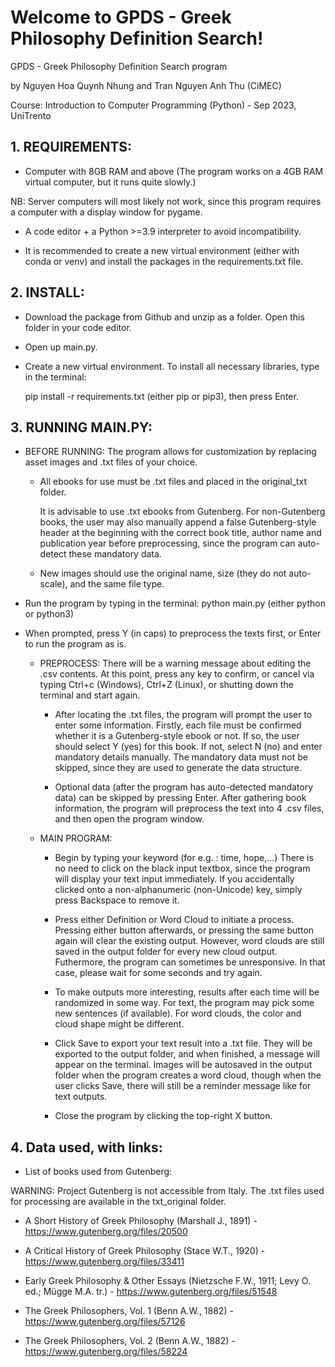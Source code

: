 # Welcome to GPDS - Greek Philosophy Definition Search!
GPDS - Greek Philosophy Definition Search program

by Nguyen Hoa Quynh Nhung and Tran Nguyen Anh Thu (CiMEC)

Course: Introduction to Computer Programming (Python) - Sep 2023, UniTrento

## 1. REQUIREMENTS:

- Computer with 8GB RAM and above (The program works on a 4GB RAM virtual computer, but it runs quite slowly.)

NB: Server computers will most likely not work, since this program requires a computer with a display window for pygame.

- A code editor + a Python >=3.9 interpreter to avoid incompatibility.
  
- It is recommended to create a new virtual environment (either with conda or venv) and install the packages in the requirements.txt file.

## 2. INSTALL:
   
- Download the package from Github and unzip as a folder. Open this folder in your code editor.
  
- Open up main.py.
  
- Create a new virtual environment. To install all necessary libraries, type in the terminal:
  
	pip install -r requirements.txt (either pip or pip3), then press Enter.

## 3. RUNNING MAIN.PY:
   
- BEFORE RUNNING: The program allows for customization by replacing asset images and .txt files of your choice.
  
	+ All ebooks for use must be .txt files and placed in the original_txt folder.

	  It is advisable to use .txt ebooks from Gutenberg. For non-Gutenberg books, the user may also manually append a false Gutenberg-style header at the beginning with the correct book title, author name and publication year before preprocessing, since the program can auto-detect these mandatory data.
  
	+ New images should use the original name, size (they do not auto-scale), and the same file type.

- Run the program by typing in the terminal:
	python main.py (either python or python3)
  
- When prompted, press Y (in caps) to preprocess the texts first, or Enter to run the program as is.

	+ PREPROCESS: There will be a warning message about editing the .csv contents. At this point, press any key to confirm, or cancel via typing Ctrl+c (Windows), Ctrl+Z (Linux), or shutting down the terminal and start again.

		- After locating the .txt files, the program will prompt the user to enter some information. Firstly, each file must be confirmed whether it is a Gutenberg-style ebook or not. If so, the user should select Y (yes) for this book. If not, select N (no) and enter mandatory details manually. The mandatory data must not be skipped, since they are used to generate the data structure.
  
		- Optional data (after the program has auto-detected mandatory data) can be skipped by pressing Enter. After gathering book information, the program will preprocess the text into 4 .csv files, and then open the program window.

	+ MAIN PROGRAM:
		- Begin by typing your keyword (for e.g. : time, hope,...) There is no need to click on the black input textbox, since the program will display your text input immediately. If you accidentally clicked onto a non-alphanumeric (non-Unicode) key, simply press Backspace to remove it. 

		- Press either Definition or Word Cloud to initiate a process. Pressing either button afterwards, or pressing the same button again will clear the existing output. However, word clouds are still saved in the output folder for every new cloud output. Futhermore, the program can sometimes be unresponsive. In that case, please wait for some seconds and try again.  
  
		- To make outputs more interesting, results after each time will be randomized in some way. For text, the program may pick some new sentences (if available). For word clouds, the color and cloud shape might be different.
  
		- Click Save to export your text result into a .txt file. They will be exported to the output folder, and when finished, a message will appear on the terminal. Images will be autosaved in the output folder when the program creates a word cloud, though when the user clicks Save, there will still be a reminder message like for text outputs.
  
		- Close the program by clicking the top-right X button.

## 4. Data used, with links:
   
* List of books used from Gutenberg:
  
WARNING: Project Gutenberg is not accessible from Italy. The .txt files used for processing are available in the txt_original folder.

- A Short History of Greek Philosophy (Marshall J., 1891) - https://www.gutenberg.org/files/20500
  
- A Critical History of Greek Philosophy (Stace W.T., 1920) - https://www.gutenberg.org/files/33411
  
- Early Greek Philosophy & Other Essays (Nietzsche F.W., 1911; Levy O. ed.; Mügge M.A. tr.) - https://www.gutenberg.org/files/51548
  
- The Greek Philosophers, Vol. 1 (Benn A.W., 1882) - https://www.gutenberg.org/files/57126
  
- The Greek Philosophers, Vol. 2 (Benn A.W., 1882) - https://www.gutenberg.org/files/58224
